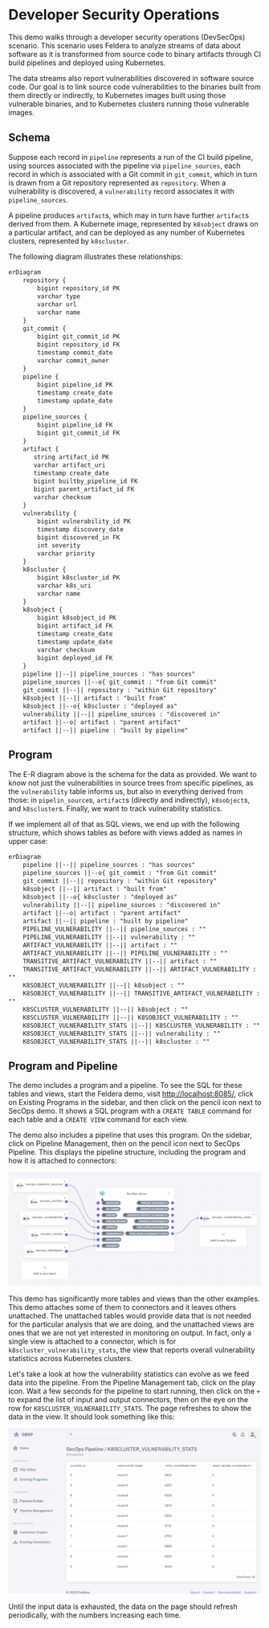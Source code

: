 # Developer Security Operations

This demo walks through a developer security operations (DevSecOps)
scenario.  This scenario uses Feldera to analyze streams of data about
software as it is transformed from source code to binary artifacts
through CI build pipelines and deployed using Kubernetes.

The data streams also report vulnerabilities discovered in software
source code.  Our goal is to link source code vulnerabilities to the
binaries built from them directly or indirectly, to Kubernetes images
built using those vulnerable binaries, and to Kubernetes clusters
running those vulnerable images.

## Schema

Suppose each record in `pipeline` represents a run of the CI build
pipeline, using sources associated with the pipeline via
`pipeline_sources`, each record in which is associated with a Git
commit in `git_commit`, which in turn is drawn from a Git repository
represented as `repository`.  When a vulnerability is discovered, a
`vulnerability` record associates it with `pipeline_sources`.

A pipeline produces `artifact`s, which may in turn have further
`artifact`s derived from them.  A Kubernete image, represented by
`k8sobject` draws on a particular artifact, and can be deployed as
any number of Kubernetes clusters, represented by `k8scluster`.

The following diagram illustrates these relationships:

```mermaid
erDiagram
    repository {
        bigint repository_id PK
        varchar type
        varchar url
        varchar name
    }
    git_commit {
        bigint git_commit_id PK
        bigint repository_id FK
        timestamp commit_date
        varchar commit_owner
    }
    pipeline {
        bigint pipeline_id PK
        timestamp create_date
        timestamp update_date
    }
    pipeline_sources {
        bigint pipeline_id FK
        bigint git_commit_id FK
    }
    artifact {
       string artifact_id PK
       varchar artifact_uri
       timestamp create_date
       bigint builtby_pipeline_id FK
       bigint parent_artifact_id FK
       varchar checksum
    }
    vulnerability {
        bigint vulnerability_id PK
        timestamp discovery_date
        bigint discovered_in FK
        int severity
        varchar priority
    }
    k8scluster {
        bigint k8scluster_id PK
        varchar k8s_uri
        varchar name
    }
    k8sobject {
        bigint k8sobject_id PK
        bigint artifact_id FK
        timestamp create_date
        timestamp update_date
        varchar checksum
        bigint deployed_id FK
    }
    pipeline ||--|| pipeline_sources : "has sources"
    pipeline_sources ||--o{ git_commit : "from Git commit"
    git_commit ||--|| repository : "within Git repository"
    k8sobject ||--|| artifact : "built from"
    k8sobject ||--o{ k8scluster : "deployed as"
    vulnerability ||--|| pipeline_sources : "discovered in"
    artifact ||--o| artifact : "parent artifact"
    artifact ||--|| pipeline : "built by pipeline"
```

## Program

The E-R diagram above is the schema for the data as provided.  We want
to know not just the vulnerabilities in source trees from specific
pipelines, as the `vulnerability` table informs us, but also in
everything derived from those: in `pipelin_source`s, `artifact`s
(directly and indirectly), `k8sobject`s, and `k8scluster`s.  Finally,
we want to track vulnerability statistics.

If we implement all of that as SQL views, we end up with the following
structure, which shows tables as before with views added as names in
upper case:

```mermaid
erDiagram
    pipeline ||--|| pipeline_sources : "has sources"
    pipeline_sources ||--o{ git_commit : "from Git commit"
    git_commit ||--|| repository : "within Git repository"
    k8sobject ||--|| artifact : "built from"
    k8sobject ||--o{ k8scluster : "deployed as"
    vulnerability ||--|| pipeline_sources : "discovered in"
    artifact ||--o| artifact : "parent artifact"
    artifact ||--|| pipeline : "built by pipeline"
    PIPELINE_VULNERABILITY ||--|| pipeline_sources : ""
    PIPELINE_VULNERABILITY ||--|| vulnerability : ""
    ARTIFACT_VULNERABILITY ||--|| artifact : ""
    ARTIFACT_VULNERABILITY ||--|| PIPELINE_VULNERABILITY : ""
    TRANSITIVE_ARTIFACT_VULNERABILITY ||--|| artifact : ""
    TRANSITIVE_ARTIFACT_VULNERABILITY ||--|| ARTIFACT_VULNERABILITY : ""
    K8SOBJECT_VULNERABILITY ||--|| k8sobject : ""
    K8SOBJECT_VULNERABILITY ||--|| TRANSITIVE_ARTIFACT_VULNERABILITY : ""
    K8SCLUSTER_VULNERABILITY ||--|| k8sobject : ""
    K8SCLUSTER_VULNERABILITY ||--|| K8SOBJECT_VULNERABILITY : ""
    K8SOBJECT_VULNERABILITY_STATS ||--|| K8SCLUSTER_VULNERABILITY : ""
    K8SOBJECT_VULNERABILITY_STATS ||--|| vulnerability : ""
    K8SOBJECT_VULNERABILITY_STATS ||--|| k8scluster : ""

```

## Program and Pipeline

The demo includes a program and a pipeline.  To see the SQL for these
tables and views, start the Feldera demo, visit <http://localhost:8085/>,
click on Existing Programs in the sidebar, and then click on the
pencil icon next to SecOps demo.  It shows a SQL program with a
`CREATE TABLE` command for each table and a `CREATE VIEW` command for
each view.

The demo also includes a pipeline that uses this program.  On the
sidebar, click on Pipeline Management, then on the pencil icon next to
SecOps Pipeline.  This displays the pipeline structure, including the
program and how it is attached to connectors:

![SecOps Pipeline](images/secops-pipeline.png)

This demo has significantly more tables and views than the other
examples.  This demo attaches some of them to connectors and it leaves
others unattached.  The unattached tables would provide data that is
not needed for the particular analysis that we are doing, and the
unattached views are ones that we are not yet interested in monitoring
on output.  In fact, only a single view is attached to a connector,
which is for `k8scluster_vulnerability_stats`, the view that reports
overall vulnerability statistics across Kubernetes clusters.

Let's take a look at how the vulnerability statistics can evolve as we
feed data into the pipeline.  From the Pipeline Management tab, click
on the play icon.  Wait a few seconds for the pipeline to start
running, then click on the `+` to expand the list of input and output
connectors, then on the eye on the row for
`K8SCLUSTER_VULNERABILITY_STATS`.  The page refreshes to show the data
in the view.  It should look something like this:

![k8scluster Vulnerability Statistics data view](images/secops-data-view.png)

Until the input data is exhausted, the data on the page should refresh
periodically, with the numbers increasing each time.
